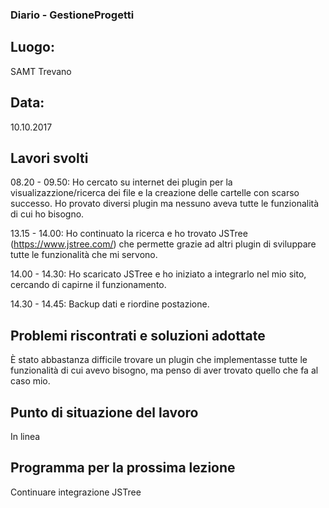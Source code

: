 ### Diario - GestioneProgetti
## Luogo:
SAMT Trevano

## Data: 
10.10.2017

## Lavori svolti			
08.20 - 09.50:  Ho cercato su internet dei plugin per la visualizazzione/ricerca dei file e la creazione delle cartelle con scarso successo. Ho provato diversi plugin ma nessuno aveva tutte le funzionalità di cui ho bisogno.

13.15 - 14.00:  Ho continuato la ricerca e ho trovato JSTree (https://www.jstree.com/) che permette grazie ad altri plugin di sviluppare tutte le funzionalità che mi servono.

14.00 - 14.30:  Ho scaricato JSTree e ho iniziato a integrarlo nel mio sito, cercando di capirne il funzionamento.

14.30 - 14.45:  Backup dati e riordine postazione. 

## Problemi riscontrati e soluzioni adottate
È stato abbastanza difficile trovare un plugin che implementasse tutte le funzionalità di cui avevo bisogno, ma penso di aver trovato quello che fa al caso mio.

## Punto di situazione del lavoro
In linea

## Programma per la prossima lezione
Continuare integrazione JSTree